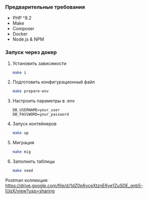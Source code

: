 ### Предварительные требования

* PHP ^8.2
* Make
* Composer
* Docker
* Node.js & NPM

### Запуск через докер

1. Установить зависимости
    ```sh
    make i
    ```

2. Подготовить конфигурационный файл
     ```sh
    make prepare-env
    ```

3. Настроить параметры в .env
    ```dotenv
    DB_USERNAME=your_user
    DB_PASSWORD=your_password
    ```

4. Запуск контейнеров
    ```sh
    make up
    ```
   
5. Миграция
    ```sh
    make mig
    ```
   
6. Заполнить таблицы
    ```sh
    make seed
    ```

Postman коллекция:
https://drive.google.com/file/d/1dZ0p6yceXtznE6ye1ZuSDE_gnb5-lUqX/view?usp=sharing

